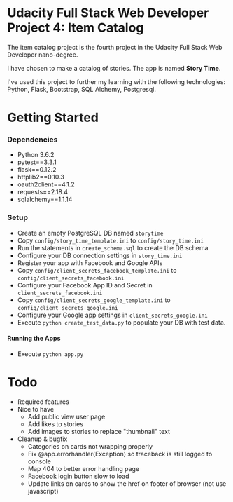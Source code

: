 # Udacity Full Stack Web Developer Project 4: Item Catalog
The item catalog project is the fourth project in the Udacity Full Stack Web Developer nano-degree.

I have chosen to make a catalog of stories. The app is named **Story Time**.

I've used this project to further my learning with the following technologies: Python, Flask, Bootstrap, SQL Alchemy, Postgresql.

# Getting Started
### Dependencies
* Python 3.6.2
* pytest==3.3.1
* flask==0.12.2
* httplib2==0.10.3
* oauth2client==4.1.2
* requests==2.18.4
* sqlalchemy==1.1.14

### Setup
* Create an empty PostgreSQL DB named `storytime`
* Copy `config/story_time_template.ini` to `config/story_time.ini`
* Run the statements in `create_schema.sql` to create the DB schema
* Configure your DB connection settings in `story_time.ini`
* Register your app with Facebook and Google APIs
* Copy `config/client_secrets_facebook_template.ini` to `config/client_secrets_facebook.ini`
* Configure your Facebook App ID and Secret in `client_secrets_facebook.ini`
* Copy `config/client_secrets_google_template.ini` to `config/client_secrets_google.ini`
* Configure your Google app settings in `client_secrets_google.ini`
* Execute `python create_test_data.py` to populate your DB with test data.

#### Running the Apps
* Execute `python app.py`

# Todo
* Required features
* Nice to have
  * Add public view user page
  * Add likes to stories
  * Add images to stories to replace "thumbnail" text
* Cleanup & bugfix
  * Categories on cards not wrapping properly
  * Fix @app.errorhandler(Exception) so traceback is still logged to console
  * Map 404 to better error handling page
  * Facebook login button slow to load
  * Update links on cards to show the href on footer of browser (not use javascript)
